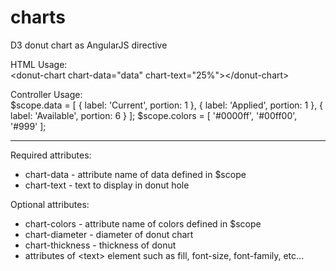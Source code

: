 charts
======

D3 donut chart as AngularJS directive

HTML Usage:<br/>
&lt;donut-chart chart-data="data" chart-text="25%"&gt;&lt;/donut-chart&gt;

Controller Usage:<br/>
$scope.data = [
    { label: 'Current', portion: 1 },
    { label: 'Applied', portion: 1 },
    { label: 'Available', portion: 6 }
  ];
$scope.colors = [ '#0000ff', '#00ff00', '#999' ];

<hr>

Required attributes:<br/>
- chart-data - attribute name of data defined in $scope
- chart-text -  text to display in donut hole 

Optional attributes:<br/>
- chart-colors - attribute name of colors defined in $scope
- chart-diameter - diameter of donut chart
- chart-thickness - thickness of donut
- attributes of &lt;text&gt; element such as fill, font-size, font-family, etc...


